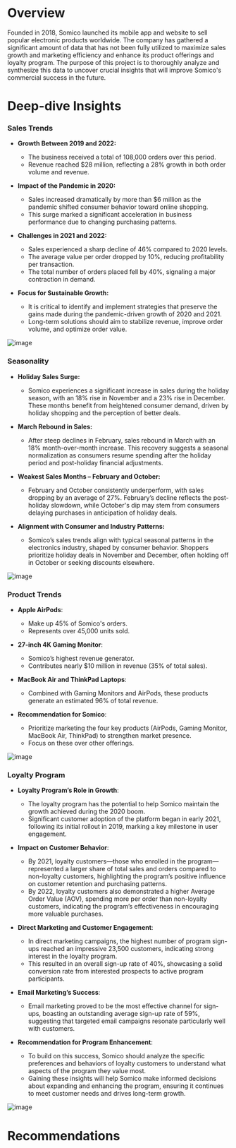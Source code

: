 # Overview
Founded in 2018, Somico launched its mobile app and website to sell popular electronic products worldwide. The company has gathered a significant amount of data that has not been fully utilized to maximize sales growth and marketing efficiency and enhance its product offerings and loyalty program. The purpose of this project is to thoroughly analyze and synthesize this data to uncover crucial insights that will improve Somico's commercial success in the future.

# Deep-dive Insights

### Sales Trends
- **Growth Between 2019 and 2022:**  
  - The business received a total of 108,000 orders over this period.  
  - Revenue reached $28 million, reflecting a 28% growth in both order volume and revenue.  

- **Impact of the Pandemic in 2020:**  
  - Sales increased dramatically by more than $6 million as the pandemic shifted consumer behavior toward online shopping.  
  - This surge marked a significant acceleration in business performance due to changing purchasing patterns.  

- **Challenges in 2021 and 2022:**  
  - Sales experienced a sharp decline of 46% compared to 2020 levels.  
  - The average value per order dropped by 10%, reducing profitability per transaction.  
  - The total number of orders placed fell by 40%, signaling a major contraction in demand.  

- **Focus for Sustainable Growth:**  
  - It is critical to identify and implement strategies that preserve the gains made during the pandemic-driven growth of 2020 and 2021.  
  - Long-term solutions should aim to stabilize revenue, improve order volume, and optimize order value.  

![image](https://github.com/user-attachments/assets/e601df74-ab20-4744-b065-c4a9a5859a76) 

### Seasonality
- **Holiday Sales Surge:**  
  - Somico experiences a significant increase in sales during the holiday season, with an 18% rise in November and a 23% rise in December. These months benefit from heightened consumer demand, driven by holiday shopping and the perception of better deals.  

- **March Rebound in Sales:**  
  - After steep declines in February, sales rebound in March with an 18% month-over-month increase. This recovery suggests a seasonal normalization as consumers resume spending after the holiday period and post-holiday financial adjustments.  

- **Weakest Sales Months – February and October:**  
  - February and October consistently underperform, with sales dropping by an average of 27%. February’s decline reflects the post-holiday slowdown, while October's dip may stem from consumers delaying purchases in anticipation of holiday deals.  

- **Alignment with Consumer and Industry Patterns:**  
  - Somico’s sales trends align with typical seasonal patterns in the electronics industry, shaped by consumer behavior. Shoppers prioritize holiday deals in November and December, often holding off in October or seeking discounts elsewhere.

![image](https://github.com/user-attachments/assets/14344633-9bfa-4a44-bc30-748df1e0d33d)

### Product Trends

- **Apple AirPods**:
  - Make up 45% of Somico's orders.
  - Represents over 45,000 units sold.
  
- **27-inch 4K Gaming Monitor**:
  - Somico’s highest revenue generator.
  - Contributes nearly $10 million in revenue (35% of total sales).

- **MacBook Air and ThinkPad Laptops**:
  - Combined with Gaming Monitors and AirPods, these products generate an estimated 96% of total revenue.

- **Recommendation for Somico**:
  - Prioritize marketing the four key products (AirPods, Gaming Monitor, MacBook Air, ThinkPad) to strengthen market presence.
  - Focus on these over other offerings.

![image](https://github.com/user-attachments/assets/766c038d-61c5-4a69-b0f4-4eb11849792d)

### Loyalty Program

- **Loyalty Program’s Role in Growth**:
  - The loyalty program has the potential to help Somico maintain the growth achieved during the 2020 boom.
  - Significant customer adoption of the platform began in early 2021, following its initial rollout in 2019, marking a key milestone in user engagement.

- **Impact on Customer Behavior**:
  - By 2021, loyalty customers—those who enrolled in the program—represented a larger share of total sales and orders compared to non-loyalty customers, highlighting the program’s positive influence on customer retention and purchasing patterns.
  - By 2022, loyalty customers also demonstrated a higher Average Order Value (AOV), spending more per order than non-loyalty customers, indicating the program’s effectiveness in encouraging more valuable purchases.

- **Direct Marketing and Customer Engagement**:
  - In direct marketing campaigns, the highest number of program sign-ups reached an impressive 23,500 customers, indicating strong interest in the loyalty program.
  - This resulted in an overall sign-up rate of 40%, showcasing a solid conversion rate from interested prospects to active program participants.

- **Email Marketing’s Success**:
  - Email marketing proved to be the most effective channel for sign-ups, boasting an outstanding average sign-up rate of 59%, suggesting that targeted email campaigns resonate particularly well with customers.

- **Recommendation for Program Enhancement**:
  - To build on this success, Somico should analyze the specific preferences and behaviors of loyalty customers to understand what aspects of the program they value most.
  - Gaining these insights will help Somico make informed decisions about expanding and enhancing the program, ensuring it continues to meet customer needs and drives long-term growth.

![image](https://github.com/user-attachments/assets/86610b89-d7b1-4f58-9b5a-57c2d6c39ef9)


# Recommendations

